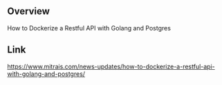 ## Overview

How to Dockerize a Restful API with Golang and Postgres

## Link

https://www.mitrais.com/news-updates/how-to-dockerize-a-restful-api-with-golang-and-postgres/
